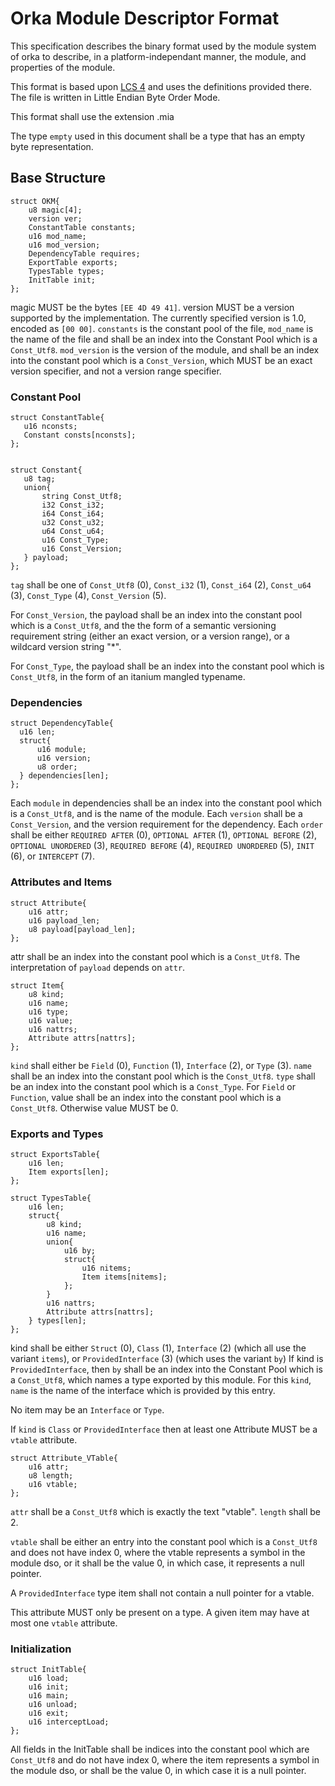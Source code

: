 # Orka Module Descriptor Format

This specification describes the binary format used by the module system of orka to describe, in a platform-independant manner, 
 the module, and properties of the module.
 
 This format is based upon [LCS 4](https://lightningcreations.github.io/LCS/publications/LCS4)
  and uses the definitions provided there. The file is written in Little Endian Byte Order Mode. 
 
 This format shall use the extension .mia
 
 The type `empty` used in this document shall be a type that has an empty byte representation.
 
## Base Structure

```
struct OKM{
    u8 magic[4];
    version ver;
    ConstantTable constants;
    u16 mod_name;
    u16 mod_version;
    DependencyTable requires;
    ExportTable exports;
    TypesTable types;
    InitTable init;
};
```

magic MUST be the bytes `[EE 4D 49 41]`. version MUST be a version supported by the implementation. The currently specified version is 1.0, encoded as `[00 00]`. `constants` is the constant pool of the file, `mod_name` is the name of the file and shall be an index into the Constant Pool which is a `Const_Utf8`. `mod_version` is the version of the module, and shall be an index into the constant pool which is a `Const_Version`, 
 which MUST be an exact version specifier, and not a version range specifier. 
 
 ### Constant Pool
 
 ```
 struct ConstantTable{
    u16 nconsts;
    Constant consts[nconsts];
 };

 
 struct Constant{
    u8 tag;
    union{
        string Const_Utf8;
        i32 Const_i32;
        i64 Const_i64;
        u32 Const_u32;
        u64 Const_u64;
        u16 Const_Type;
        u16 Const_Version;
    } payload;
 };
 ```
 
 `tag` shall be one of `Const_Utf8` (0), `Const_i32` (1), `Const_i64` (2), `Const_u64` (3), `Const_Type` (4), `Const_Version` (5). 
 
 For `Const_Version`, the payload shall be an index into the constant pool which is a `Const_Utf8`, and the the form of a semantic versioning requirement string (either an exact version, or a version range), or a wildcard version string "*". 

 For `Const_Type`, the payload shall be an index into the constant pool which is `Const_Utf8`,
 in the form of an itanium mangled typename. 
 

### Dependencies
  
  ```
  struct DependencyTable{
    u16 len;
    struct{
        u16 module;
        u16 version;
        u8 order;
    } dependencies[len];
  };
```

Each `module` in dependencies shall be an index into the constant pool which is a `Const_Utf8`, and is the name of the module.
Each `version` shall be a `Const_Version`, and the version requirement for the dependency. 
Each `order` shall be either `REQUIRED AFTER` (0), `OPTIONAL AFTER` (1), `OPTIONAL BEFORE` (2),
 `OPTIONAL UNORDERED` (3), `REQUIRED BEFORE` (4), `REQUIRED UNORDERED` (5), `INIT` (6), 
 or `INTERCEPT` (7).

### Attributes and Items

```
struct Attribute{
    u16 attr;
    u16 payload_len;
    u8 payload[payload_len];
};
```

attr shall be an index into the constant pool which is a `Const_Utf8`. The interpretation of `payload` depends on `attr`. 

```
struct Item{
    u8 kind;
    u16 name;
    u16 type;
    u16 value;
    u16 nattrs;
    Attribute attrs[nattrs];
};
```

`kind` shall either be `Field` (0), `Function` (1), `Interface` (2), or `Type` (3).
`name` shall be an index into the constant pool which is the `Const_Utf8`. 
`type` shall be an index into the constant pool which is a `Const_Type`.
For `Field` or `Function`, value shall be an index into the constant pool which is a `Const_Utf8`. Otherwise value MUST be 0.

### Exports and Types

```
struct ExportsTable{
    u16 len;
    Item exports[len];
};
```



```
struct TypesTable{
    u16 len;
    struct{
        u8 kind;
        u16 name;
        union{
            u16 by;
            struct{
                u16 nitems;
                Item items[nitems];
            };
        }
        u16 nattrs;
        Attribute attrs[nattrs];
    } types[len];
};
```


kind shall be either `Struct` (0), `Class` (1), `Interface` (2) (which all use the variant `items`), or `ProvidedInterface` (3) (which uses the variant `by`)
If kind is `ProvidedInterface`, then `by` shall be an index into the Constant Pool which is a `Const_Utf8`, which names a type exported by this module. For this `kind`, `name` is the name of the interface which is provided by this entry. 

No item may be an `Interface` or `Type`.

If `kind` is `Class` or `ProvidedInterface` then at least one Attribute MUST be a `vtable` attribute.

```
struct Attribute_VTable{
    u16 attr;
    u8 length;
    u16 vtable;
};
```

`attr` shall be a `Const_Utf8` which is exactly the text "vtable". `length` shall be 2. 

`vtable` shall be either an entry into the constant pool which is a `Const_Utf8` and does not have index 0, where the vtable represents a symbol in the module dso, or it shall be the value 0, in which case, it represents a null pointer.

A `ProvidedInterface` type item shall not contain a null pointer for a vtable. 

This attribute MUST only be present on a type. A given item may have at most one `vtable` attribute. 

### Initialization

```
struct InitTable{
    u16 load;
    u16 init;
    u16 main;
    u16 unload;
    u16 exit;
    u16 interceptLoad;
};
```

All fields in the InitTable shall be indices into the constant pool which are `Const_Utf8` and do not have index 0,
 where the item represents a symbol in the module dso, or shall be the value 0, in which case it is a null pointer.
 


